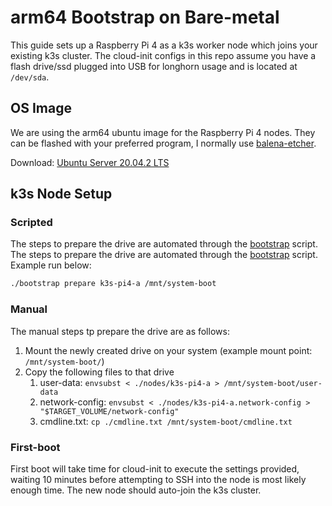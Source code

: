# arm64 Bootstrap on Bare-metal

This guide sets up a Raspberry Pi 4 as a k3s worker node which joins your existing k3s cluster. The cloud-init configs in this repo assume you have a flash drive/ssd plugged into USB for longhorn usage and is located at `/dev/sda`.

## OS Image

We are using the arm64 ubuntu image for the Raspberry Pi 4 nodes. They can be flashed with your preferred program, I normally use [balena-etcher](https://www.balena.io/etcher/?ref=etcher_menu).

Download: [Ubuntu Server 20.04.2 LTS](https://ubuntu.com/download/raspberry-pi/thank-you?version=20.04.2&architecture=server-arm64+raspi)

## k3s Node Setup

### Scripted

The steps to prepare the drive are automated through the [bootstrap](bootstrap) script. The steps to prepare the drive are automated through the [bootstrap](bootstrap) script. Example run below: 

```bash
./bootstrap prepare k3s-pi4-a /mnt/system-boot
```

### Manual

The manual steps tp prepare the drive are as follows: 

1. Mount the newly created drive on your system (example mount point: `/mnt/system-boot/`)
2. Copy the following files to that drive
   1. user-data: `envsubst < ./nodes/k3s-pi4-a > /mnt/system-boot/user-data`
   2. network-config: `envsubst < ./nodes/k3s-pi4-a.network-config > "$TARGET_VOLUME/network-config"`
   3. cmdline.txt: `cp ./cmdline.txt /mnt/system-boot/cmdline.txt`


### First-boot

First boot will take time for cloud-init to execute the settings provided, waiting 10 minutes before attempting to SSH into the node is most likely enough time. The new node should auto-join the k3s cluster. 
